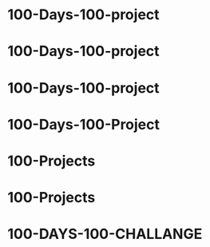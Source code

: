 # 100-Days-100-project
# 100-Days-100-project
# 100-Days-100-project
# 100-Days-100-Project
# 100-Projects
# 100-Projects
# 100-DAYS-100-CHALLANGE

